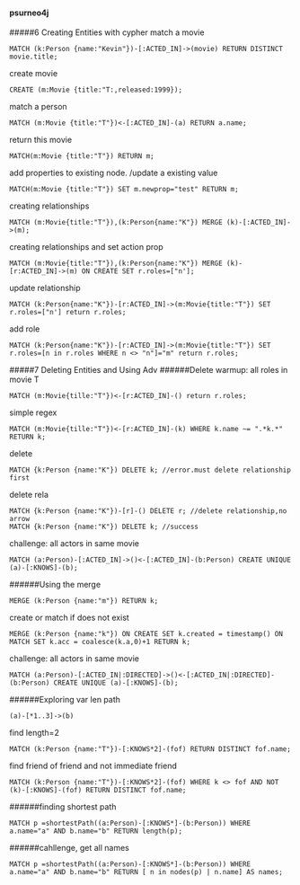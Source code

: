 #### psurneo4j
#####6 Creating Entities with cypher
match a movie
```
MATCH (k:Person {name:"Kevin"})-[:ACTED_IN]->(movie) RETURN DISTINCT movie.title;
```
create movie
```
CREATE (m:Movie {title:"T:,released:1999});
```
match a person
```
MATCH (m:Movie {title:"T"})<-[:ACTED_IN]-(a) RETURN a.name;
```
return this movie
```
MATCH(m:Movie {title:"T"}) RETURN m;
```
add properties to existing node. /update a existing value
```
MATCH(m:Movie {title:"T"}) SET m.newprop="test" RETURN m;
```

creating relationships
```
MATCH (m:Movie{title:"T"}),(k:Person{name:"K"}) MERGE (k)-[:ACTED_IN]->(m);
```

creating relationships and set action prop
```
MATCH (m:Movie{title:"T"}),(k:Person{name:"K"}) MERGE (k)-[r:ACTED_IN]->(m) ON CREATE SET r.roles=["n'];
```
update relationship
```
MATCH (k:Person{name:"K"})-[r:ACTED_IN]->(m:Movie{title:"T"}) SET r.roles=["n'] return r.roles;
```
add role
```
MATCH (k:Person{name:"K"})-[r:ACTED_IN]->(m:Movie{title:"T"}) SET r.roles=[n in r.roles WHERE n <> "n"]="m" return r.roles;
```
#####7 Deleting Entities and Using Adv
######Delete
warmup: all roles in movie T
```
MATCH (m:Movie{tille:"T"})<-[r:ACTED_IN]-() return r.roles;
```
simple regex
```
MATCH (m:Movie{tille:"T"})<-[r:ACTED_IN]-(k) WHERE k.name ~= ".*k.*" RETURN k;
```
delete
```
MATCH {k:Person {name:"K"}) DELETE k; //error.must delete relationship first
```
delete rela
```
MATCH {k:Person {name:"K"})-[r]-() DELETE r; //delete relationship,no arrow
MATCH {k:Person {name:"K"}) DELETE k; //success
```
challenge: all actors in same movie
```
MATCH (a:Person)-[:ACTED_IN]->()<-[:ACTED_IN]-(b:Person) CREATE UNIQUE (a)-[:KNOWS]-(b);
```
######Using the merge
```
MERGE (k:Person {name:"m"}) RETURN k;
```
create or match if does not exist
```
MERGE (k:Person {name:"k"}) ON CREATE SET k.created = timestamp() ON MATCH SET k.acc = coalesce(k.a,0)+1 RETURN k;
```

challenge: all actors in same movie
```
MATCH (a:Person)-[:ACTED_IN|:DIRECTED]->()<-[:ACTED_IN|:DIRECTED]-(b:Person) CREATE UNIQUE (a)-[:KNOWS]-(b);
```
######Exploring var len path
```
(a)-[*1..3]->(b)
```
find length=2
```
MATCH (k:Person {name:"T"})-[:KNOWS*2]-(fof) RETURN DISTINCT fof.name;
```
find friend of friend and not immediate friend
```
MATCH (k:Person {name:"T"})-[:KNOWS*2]-(fof) WHERE k <> fof AND NOT (k)-[:KNOWS]-(fof) RETURN DISTINCT fof.name;
```
######finding shortest path
```
MATCH p =shortestPath((a:Person)-[:KNOWS*]-(b:Person)) WHERE a.name="a" AND b.name="b" RETURN length(p);
```
######cahllenge, get all names
```
MATCH p =shortestPath((a:Person)-[:KNOWS*]-(b:Person)) WHERE a.name="a" AND b.name="b" RETURN [ n in nodes(p) | n.name] AS names;
```
